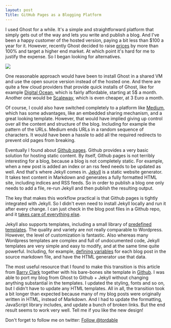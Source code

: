 ```yaml
---
layout: post
Title: GitHub Pages as a Blogging Platform
---
```


I used Ghost for a while. It's a simple and straightforward platform that simply gets out of the way and lets you write and publish a blog. And I've been a happy customer of the hosted version, paying a bit less than $100 a year for it. However, recently Ghost decided to raise [prices](https://ghost.org/pricing/ ) by more than 100% and target a higher end market. At which point it's hard for me to justify the expense. So I began looking for alternatives.

![](/images/blogging.jpg)

One reasonable approach would have been to install Ghost in a shared VM and use the open source version instead of the hosted one. And there are quite a few cloud providers that provide quick installs of Ghost, like for example [Digital Ocean](https://www.digitalocean.com/community/tutorials/how-to-use-the-digitalocean-ghost-application ), which is fairly affordable, starting at 5$ a month. Another one would be [Scaleway](https://www.scaleway.com/imagehub/ghost/ ), which is even cheaper, at 3 Euro a month.

Of course, I could also have switched completely to a platform like [Medium](https://medium.com/@tordable ), which has some advantages, like an embedded sharing mechanism, and a great looking template. However, that would have implied giving up control over all the content and structure of the blog. Including for example the pattern of the URLs. Medium ends URLs in a random sequence of characters. It would have been a hassle to add all the required redirects to prevent old pages from breaking.

Eventually I found about [Github pages](https://pages.github.com/ ). Github provides a very basic solution for hosting static content. By itself, Github pages is not terribly interesting for a blog, because a blog is not completely static. For example, when a new post is added an index or an rss feed needs to be updated as well. And that's where Jekyll comes in. [Jekyll](https://jekyllrb.com/ ) is a static website generator. It takes text content in Markdown and generates a fully formatted HTML site, including indices and RSS feeds. So in order to publish a blog one only needs to add a file, re-run Jekyll and then publish the resulting output.

The key that makes this workflow practical is that Github pages is tightly integrated with Jekyll. So I didn't even need to install Jekyll locally and run it after every change. I can just check in the blog post files in a Github repo, and it [takes care of everything else](https://help.github.com/articles/using-jekyll-as-a-static-site-generator-with-github-pages/ ).

Jekyll also supports templates, including a small library of [predefined templates](https://help.github.com/articles/creating-a-github-pages-site-with-the-jekyll-theme-chooser/ ). The quality and variety are not really comparable to Wordpress. However, the level of customization is fantastic. Also whereas many Wordpress templates are complex and full of undocumented code, Jekyll templates are very simple and easy to modify, and at the same time quite powerful. Including, for example, [defining variables](https://jekyllrb.com/docs/variables/ ) for each blog post in the source markdown file, and have the HTML generator use that data.

The most useful resource that I found to make this transition is this article from [Barry Clark](https://www.smashingmagazine.com/2014/08/build-blog-jekyll-github-pages/ ) together with his bare-bones site template in [Github](https://github.com/barryclark/jekyll-now ). I was able to port my blog from Ghost to Github + Jekyll without changing anything substantial in the templates. I updated the styling, fonts and so on, but I didn't have to update any HTML templates. All in all, the transition took a bit longer than expected because many of my blog posts were originally written in HTML, instead of Markdown. And I had to update the formatting, JavaScript library includes, and update a bunch of broken links. But the end result seems to work very well. Tell me if you like the new design!

<p>
Don't forget to follow me on twitter: <a class="twitter-follow-button"
  href="https://twitter.com/tordable"
  data-size="large">
Follow @tordable</a>  
</p>
